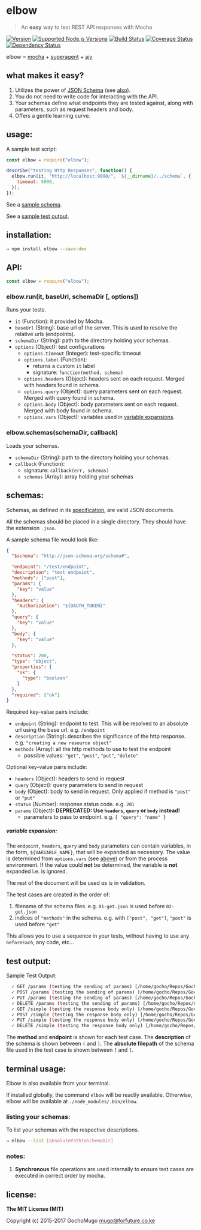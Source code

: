 # elbow

> An **easy** way to test REST API responses with Mocha

[![Version](https://img.shields.io/npm/v/elbow.svg)](https://www.npmjs.com/package/elbow)
 [![Supported Node.js Versions](https://img.shields.io/node/v/elbow.svg)](https://www.npmjs.com/package/elbow)
 [![Build Status](https://travis-ci.org/GochoMugo/elbow.svg?branch=master)](https://travis-ci.org/GochoMugo/elbow)
 [![Coverage Status](https://coveralls.io/repos/GochoMugo/elbow/badge.svg?branch=master)](https://coveralls.io/r/GochoMugo/elbow?branch=master)
 [![Dependency Status](https://gemnasium.com/GochoMugo/elbow.svg)](https://gemnasium.com/GochoMugo/elbow)

elbow = [mocha](http://mochajs.org/) + [superagent](http://visionmedia.github.io/superagent/) + [ajv](https://github.com/epoberezkin/ajv)


## what makes it easy?

1. Utilizes the power of [JSON Schema](http://json-schema.org/) (see [also](http://spacetelescope.github.io/understanding-json-schema/UnderstandingJSONSchema.pdf)).
1. You do not need to write code for interacting with the API.
1. Your schemas define what endpoints they are tested against, along with
  parameters, such as request headers and body.
1. Offers a gentle learning curve.


## usage:

A sample test script:

```js
const elbow = require("elbow");

describe("testing Http Responses", function() {
  elbow.run(it, "http://localhost:9090/", `${__dirname}/../schema`, {
    timeout: 5000,
  });
});
```

See a [sample schema](#schema).

See a [sample test output](#output).


## installation:

```bash
⇒ npm install elbow --save-dev
```


## API:

```js
const elbow = require("elbow");
```

### elbow.run(it, baseUrl, schemaDir [, options])

Runs your tests.

* `it` (Function): it provided by Mocha.
* `baseUrl` (String): base url of the server. This is used to resolve the relative urls (endpoints).
* `schemaDir` (String): path to the directory holding your schemas.
* `options` (Object): test configurations <a name="options"></a>
  * `options.timeout` (Integer): test-specific timeout
  * `options.label` (Function):
    * returns a custom `it` label
    * signature: `function(method, schema)`
  * `options.headers` (Object): headers sent on each request. Merged with headers found in schema.
  * `options.query` (Object): query parameters sent on each request. Merged with query found in schema.
  * `options.body` (Object): body parameters sent on each request. Merged with body found in schema.
  * `options.vars` (Object): variables used in [variable expansions](#vars-expansion).


### elbow.schemas(schemaDir, callback)

Loads your schemas.

* `schemaDir` (String): path to the directory holding your schemas.
* `callback` (Function):
  * signature: `callback(err, schemas)`
  * `schemas` (Array): array holding your schemas


## schemas:

Schemas, as defined in its [specification](http://json-schema.org/), are valid JSON documents.

All the schemas should be placed in a single directory. They should have the extension `.json`.

<a name="schema"></a>
A sample schema file would look like:

```json
{
  "$schema": "http://json-schema.org/schema#",

  "endpoint": "/test/endpoint",
  "description": "test endpoint",
  "methods": ["post"],
  "params": {
    "key": "value"
  },
  "headers": {
    "Authorization": "${OAUTH_TOKEN}"
  },
  "query": {
    "key": "value"
  },
  "body": {
    "key": "value"
  },

  "status": 200,
  "type": "object",
  "properties": {
    "ok": {
      "type": "boolean"
    }
  },
  "required": ["ok"]
}
```

Required key-value pairs include:

* `endpoint` (String): endpoint to test. This will be resolved to an absolute url using the base url. e.g. `/endpoint`
* `description` (String): describes the significance of the http response. e.g. `"creating a new resource object"`
* `methods` (Array): all the http methods to use to test the endpoint
  * possible values: `"get"`, `"post"`, `"put"`, `"delete"`

Optional key-value pairs include:

* `headers` (Object): headers to send in request
* `query` (Object): query parameters to send in request
* `body` (Object): body to send in request. Only applied if method is `"post"` or `"put"`
* `status` (Number): response status code. e.g. `201`
* `params` (Object): **DEPRECATED: Use `headers`, `query` or `body` instead!**
  * parameters to pass to endpoint. e.g. `{ "query": "name" }`

<a name="vars-expansion"></a>
##### variable expansion:

The `endpoint`, `headers`, `query` and `body` parameters can contain variables, in the
form, `${VARIABLE_NAME}`, that will be expanded as necessary. The value
is determined from `options.vars` (see [above](#options)) or from the process environment.
If the value could **not** be determined, the variable is **not** expanded
i.e. is ignored.


The rest of the document will be used *as is* in validation.

The test cases are created in the order of:

1. filename of the schema files. e.g. `01-get.json` is used before `02-get.json`
1. indices of `"methods"` in the schema. e.g. with `["post", "get"]`, `"post"` is used before `"get"`

This allows you to use a sequence in your tests, without having to use any `beforeEach`, any code, etc...


## test output:

<a name="output"></a>
Sample Test Output:

```bash
  ✓ GET /params (testing the sending of params) [/home/gocho/Repos/GochoMugo/github/elbow/test/schema/params.json] (60ms)
  ✓ POST /params (testing the sending of params) [/home/gocho/Repos/GochoMugo/github/elbow/test/schema/params.json]
  ✓ PUT /params (testing the sending of params) [/home/gocho/Repos/GochoMugo/github/elbow/test/schema/params.json]
  ✓ DELETE /params (testing the sending of params) [/home/gocho/Repos/GochoMugo/github/elbow/test/schema/params.json]
  ✓ GET /simple (testing the response body only) [/home/gocho/Repos/GochoMugo/github/elbow/test/schema/simple.json]
  ✓ POST /simple (testing the response body only) [/home/gocho/Repos/GochoMugo/github/elbow/test/schema/simple.json]
  ✓ PUT /simple (testing the response body only) [/home/gocho/Repos/GochoMugo/github/elbow/test/schema/simple.json]
  ✓ DELETE /simple (testing the response body only) [/home/gocho/Repos/GochoMugo/github/elbow/test/schema/simple.json]
```

The **method** and **endpoint** is shown for each test case. The **description** of the schema is shown between `(` and `)`. The **absolute filepath** of the schema file used in the test case is shown between `[` and `]`.


## terminal usage:

Elbow is also available from your terminal.

If installed globally, the command `elbow` will be readily available. Otherwise, elbow will be available at `./node_modules/.bin/elbow`.


### listing your schemas:

To list your schemas with the respective descriptions.

```bash
⇒ elbow --list [absolutePathToSchemaDir]
```


### notes:

1. **Synchronous** file operations are used internally to ensure test cases are executed in correct order by mocha.


## license:

**The MIT License (MIT)**

Copyright (c) 2015-2017 GochoMugo <mugo@forfuture.co.ke>

